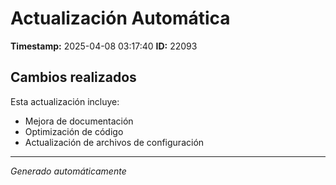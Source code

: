 # Actualización Automática

**Timestamp:** 2025-04-08 03:17:40
**ID:** 22093

## Cambios realizados

Esta actualización incluye:
- Mejora de documentación
- Optimización de código
- Actualización de archivos de configuración

---
*Generado automáticamente*
